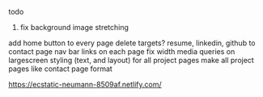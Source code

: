 todo

1. fix background image stretching

add home button to every page
delete targets?
resume, linkedin, github to contact page
nav bar links on each page
fix width media queries on largescreen
styling (text, and layout) for all project pages
make all project pages like contact page format

https://ecstatic-neumann-8509af.netlify.com/
